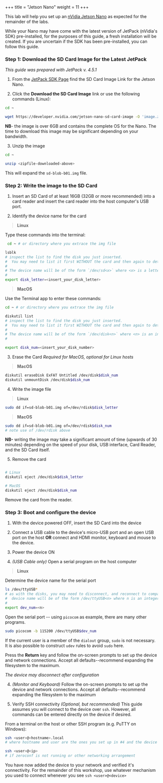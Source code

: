 +++
title = "Jetson Nano"
weight = 11
+++

This lab will help you set up an [nVidia Jetson Nano](https://developer.nvidia.com/embedded/jetson-nano-developer-kit) as expected for the remainder of the labs.

While your Nano may have come with the latest version of JetPack (nVidia's SDK) pre-installed, for the purposes of this guide, a fresh installation will be created. If you are uncertain if the SDK has been pre-installed, you can follow this guide.

### Step 1: Download the SD Card Image for the Latest JetPack

_This guide was prepared with JetPack v. 4.5.1_

1. From the [JetPack SDK Page](https://developer.nvidia.com/embedded/jetpack) find the SD Card Image Link for the Jetson Nano.

2. Click the **Download the SD Card Image** link or use the following commands (Linux):
```bash
cd ~

wget https://developer.nvidia.com/jetson-nano-sd-card-image -O 'image.zip'
```

**NB**- the image is over 6GB and contains the complete OS for the Nano. The time to download this image may be significant depending on your bandwidth.

3. Unzip the image
```bash
cd ~

unzip <zipfile-downloaded-above>
```

This will expand the `sd-blob-b01.img` file.

### Step 2: Write the image to the SD Card

1. Insert an SD Card of at least 16GB (32GB or more recommended) into a card reader and insert the card reader into the host computer's USB port.

2. Identify the device name for the card
> **Linux**

Type these commands into the terminal:

```bash
 cd ~ # or directory where you extrace the img file

lsblk
# inspect the list to find the disk you just inserted. 
#  You may need to list it first WITHOUT the card and then again to determine the device name.
# 
# The device name will be of the form `/dev/sd<x>` where <x> is a letter.
#
export disk_letter=<insert_your_disk_letter>
```


 > **MacOS**

 Use the Terminal app to enter these commands:

 ```bash
 cd ~ # or directory where you extrace the img file

diskutil list
# inspect the list to find the disk you just inserted. 
#  You may need to list it first WITHOUT the card and then again to determine the device name.
# 
# The device name will be of the form `/dev/disk<n>` where <n> is an integer.
#

export disk_num=<insert_your_disk_number>
```

3. Erase the Card 
_Required for MacOS, optional for Linux hosts_

> **MacOS**

```bash
diskutil eraseDisk ExFAT Untitled /dev/disk$disk_num
diskutil unmountDisk /dev/disk$disk_num
```

4. Write the image file
> **Linux**
```bash
sudo dd if=sd-blob-b01.img of=/dev/rdisk$disk_letter
```

> **MacOS**
```bash
sudo dd if=sd-blob-b01.img of=/dev/rdisk$disk_num
# note use of /dev/rdisk above
```

**NB-** writing the image may take a significant amount of time (upwards of 30 minutes) depending on the speed of your disk, USB interface, Card Reader, and the SD Card itself.

5. Remove the card
```bash

# Linux
diskutil eject /dev/disk$disk_letter

# MacOS
diskutil eject /dev/disk$disk_num
```

Remove the card from the reader.

### Step 3: Boot and configure the device

1. With the device powered OFF, insert the SD Card into the device

2. Connect a USB cable to the device's micro-USB port and an open USB port on the host **OR** connect and HDMI monitor, keyboard and mouse to the device.

3. Power the device ON

4. _(USB Cable only)_ Open a serial program on the host computer
> **Linux**

Determine the device name for the serial port
```bash
ls /dev/ttyUSB*
# as with the disks, you may need to disconnect, and reconnect to compare available device lists
#  device name will be of the form /dev/ttyUSB<n> where n is an integer
#
export dev_num=<n>
```

Open the serial port -- using `picocom` as example, there are many other programs.

```bash
sudo picocom -b 115200 /dev/ttyUSB$dev_num
```

If the current user is a member of the `dialout` group, `sudo` is not necessary. It is also possible to construct `udev` rules to avoid `sudo` here.

Press the **Return** key and follow the on-screen prompts to set up the device and network connections. Accept all defaults--recommend expanding the filesystem to the maximum.

_The device may disconnect after configuration_

4. _(Monitor and Keyboard)_ Follow the on-screen prompts to set up the device and network connections. Accept all defaults--recommend expanding the filesystem to the maximum

5. Verify SSH connectivity
_(Optional, but recommended)_ This guide assumes you will connect to the device over `ssh`. However, all commands can be entered directly on the device if desired.

From a terminal on the host or other SSH program (e.g. PuTTY on Windows):
```bash
ssh <user>@<hostname>.local
# where hostname and user are the ones you set up in #4 and the device is on the same network as the host

ssh <user>@<ip>
# if zeroconf is not running or other networking arrangement
```

You have now added the device to your network and verified it's connectivity. For the remainder of this workshop, use whatever mechanism you used to connect whenever you see `ssh <user>@<device>`
